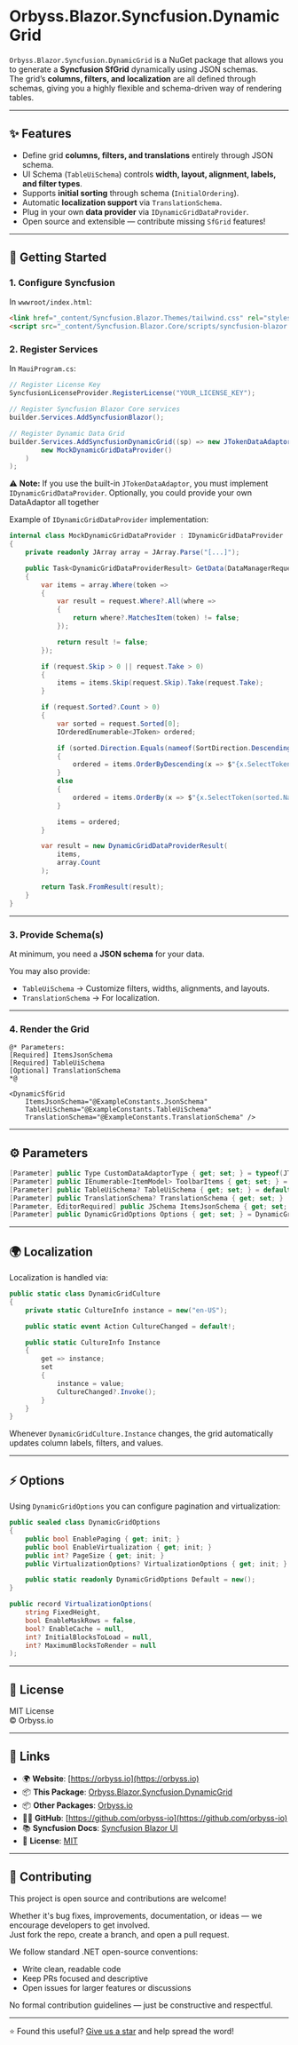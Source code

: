 # Orbyss.Blazor.Syncfusion.DynamicGrid

`Orbyss.Blazor.Syncfusion.DynamicGrid` is a NuGet package that allows you to generate a **Syncfusion SfGrid** dynamically using JSON schemas.  
The grid’s **columns, filters, and localization** are all defined through schemas, giving you a highly flexible and schema-driven way of rendering tables.

---

## ✨ Features

- Define grid **columns, filters, and translations** entirely through JSON schema.
- UI Schema (`TableUiSchema`) controls **width, layout, alignment, labels, and filter types**.
- Supports **initial sorting** through schema (`InitialOrdering`).
- Automatic **localization support** via `TranslationSchema`.
- Plug in your own **data provider** via `IDynamicGridDataProvider`.
- Open source and extensible — contribute missing `SfGrid` features!

---

## 🚀 Getting Started

### 1. Configure Syncfusion

In `wwwroot/index.html`:

```html
<link href="_content/Syncfusion.Blazor.Themes/tailwind.css" rel="stylesheet" />
<script src="_content/Syncfusion.Blazor.Core/scripts/syncfusion-blazor.min.js" type="text/javascript"></script>
```

### 2. Register Services

In `MauiProgram.cs`:

```csharp
// Register License Key
SyncfusionLicenseProvider.RegisterLicense("YOUR_LICENSE_KEY");

// Register Syncfusion Blazor Core services
builder.Services.AddSyncfusionBlazor();

// Register Dynamic Data Grid
builder.Services.AddSyncfusionDynamicGrid((sp) => new JTokenDataAdaptor(
        new MockDynamicGridDataProvider()
    )
);
```

⚠️ **Note:** If you use the built-in `JTokenDataAdaptor`, you must implement `IDynamicGridDataProvider`. Optionally, you could provide your own DataAdaptor all together

Example of `IDynamicGridDataProvider` implementation:

```csharp
internal class MockDynamicGridDataProvider : IDynamicGridDataProvider
{
    private readonly JArray array = JArray.Parse("[...]");

    public Task<DynamicGridDataProviderResult> GetData(DataManagerRequest request, string? whereFilterHash, string? sortOrderHash)
    {
        var items = array.Where(token =>
        {
            var result = request.Where?.All(where =>
            {
                return where?.MatchesItem(token) != false;
            });

            return result != false;
        });

        if (request.Skip > 0 || request.Take > 0)
        {
            items = items.Skip(request.Skip).Take(request.Take);
        }

        if (request.Sorted?.Count > 0)
        {
            var sorted = request.Sorted[0];
            IOrderedEnumerable<JToken> ordered;

            if (sorted.Direction.Equals(nameof(SortDirection.Descending), StringComparison.OrdinalIgnoreCase))
            {
                ordered = items.OrderByDescending(x => $"{x.SelectToken(sorted.Name)}");
            }
            else
            {
                ordered = items.OrderBy(x => $"{x.SelectToken(sorted.Name)}");
            }

            items = ordered;
        }

        var result = new DynamicGridDataProviderResult(
            items,
            array.Count
        );

        return Task.FromResult(result);
    }
}
```

---

### 3. Provide Schema(s)

At minimum, you need a **JSON schema** for your data.

You may also provide:

- `TableUiSchema` → Customize filters, widths, alignments, and layouts.
- `TranslationSchema` → For localization.

---

### 4. Render the Grid

```razor
@* Parameters:
[Required] ItemsJsonSchema
[Required] TableUiSchema
[Optional] TranslationSchema
*@

<DynamicSfGrid 
    ItemsJsonSchema="@ExampleConstants.JsonSchema" 
    TableUiSchema="@ExampleConstants.TableUiSchema"
    TranslationSchema="@ExampleConstants.TranslationSchema" />
```

---

## ⚙️ Parameters

```csharp
[Parameter] public Type CustomDataAdaptorType { get; set; } = typeof(JTokenDataAdaptor);
[Parameter] public IEnumerable<ItemModel> ToolbarItems { get; set; } = [];
[Parameter] public TableUiSchema? TableUiSchema { get; set; } = default!;
[Parameter] public TranslationSchema? TranslationSchema { get; set; }
[Parameter, EditorRequired] public JSchema ItemsJsonSchema { get; set; } = default!;
[Parameter] public DynamicGridOptions Options { get; set; } = DynamicGridOptions.Default;
```

---

## 🌍 Localization

Localization is handled via:

```csharp
public static class DynamicGridCulture
{
    private static CultureInfo instance = new("en-US");

    public static event Action CultureChanged = default!;

    public static CultureInfo Instance
    {
        get => instance;
        set
        {
            instance = value;
            CultureChanged?.Invoke();
        }
    }
}
```

Whenever `DynamicGridCulture.Instance` changes, the grid automatically updates column labels, filters, and values.

---

## ⚡ Options

Using `DynamicGridOptions` you can configure pagination and virtualization:

```csharp
public sealed class DynamicGridOptions
{
    public bool EnablePaging { get; init; }
    public bool EnableVirtualization { get; init; }
    public int? PageSize { get; init; }
    public VirtualizationOptions? VirtualizationOptions { get; init; }    

    public static readonly DynamicGridOptions Default = new();
}
```

```csharp
public record VirtualizationOptions(
    string FixedHeight,
    bool EnableMaskRows = false,
    bool? EnableCache = null,
    int? InitialBlocksToLoad = null,
    int? MaximumBlocksToRender = null
);
```

---

## 📄 License

MIT License  
© Orbyss.io

---

## 🔗 Links

- 🌍 **Website**: [https://orbyss.io](https://orbyss.io)
- 📦 **This Package**: [Orbyss.Blazor.Syncfusion.DynamicGrid](https://www.nuget.org/packages/Orbyss.Blazor.Syncfusion.DynamicGrid)
- 📦 **Other Packages**: [Orbyss.io](https://www.nuget.org/profiles/Orbyss.io)
- 🧑‍💻 **GitHub**: [https://github.com/orbyss-io](https://github.com/orbyss-io)
- 📚 **Syncfusion Docs**: [Syncfusion Blazor UI](https://blazor.syncfusion.com/)
- 📝 **License**: [MIT](./LICENSE)

---

## 🤝 Contributing

This project is open source and contributions are welcome!

Whether it's bug fixes, improvements, documentation, or ideas — we encourage developers to get involved.  
Just fork the repo, create a branch, and open a pull request.

We follow standard .NET open-source conventions:
- Write clean, readable code
- Keep PRs focused and descriptive
- Open issues for larger features or discussions

No formal contribution guidelines — just be constructive and respectful.

---

⭐️ Found this useful? [Give us a star](https://github.com/orbyss-io/Orbyss.Blazor.Syncfusion.DynamicGrid/stargazers) and help spread the word!
